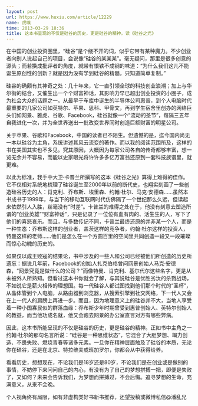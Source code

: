 ```yaml
---
layout: post
url: https://www.huxiu.com/article/12229
name: 虎嗅
time: 2013-03-29 18:36
title: 这本书呈现的不仅是硅谷的历史，更是硅谷的精神。读《硅谷之光》
---
```

在中国的创业投资圈里，“硅谷”是个绕不开的词，似乎它带有某种魔力。不少创业者向别人说起自己的项目，会说像“硅谷的某某某”。毫无疑问，那里是很多创意的源头；而若换成批评者的角度，就带有恨铁不成钢的味道：“为什么我们这儿不能诞生原创性的创新？就是因为没有学到硅谷的精髓，只知道简单复制。”

硅谷的确颇有其神奇之处：几十年来，它一直引领全球的科技创业浪潮；加上与华尔街的结合，又催生出一个个财富神话，其影响力早已超出创业投资的小圈子，成为社会大众的话题之一。从最早于车库中诞生的半导体公司惠普，到个人电脑时代最重要的几家公司如英特尔、苹果、思科、甲骨文，再到学生宿舍里创办的网络巨头们如网景、雅虎、谷歌、Facebook，硅谷就像一个“流动的圣节”，每隔三五年自我进化一次，并为全世界送出一批改变世界同时创造巨额财富的明星公司。

关于苹果、谷歌和Facebook，中国的读者已不陌生。但遗憾的是，迄今国内尚无一本以硅谷为主角，系统讲述其风云流变的著作。而以我的阅读范围所及，这样的书在美国其实也不多见。究其原因，大概因为每家公司各自的传奇都够丰富，想一览无余并不容易，而能以史家眼光将许许多多亿万富翁还原到一套科技族谱里，就更难。

以此为标准，我手中大卫·卡普兰所撰写的这本《硅谷之光》算得上难得的佳作。它不仅相对系统地梳理了硅谷诞生至2000年以前的断代史，也翔实刻画了一些创造硅谷历史的人：肖克利、乔布斯、埃里森、约翰·杜尔、马克·安德森……虽然本书成书于1999年，与当下的移动互联网时代仿佛隔了一个世纪那么久远，但读起来依然引人入胜，丝毫没有“时差”。卡普兰的难得之处在于，他没有刻意去塑造所谓的“创业英雄”“财富神话”，只是记录了一位位有血有肉的、活生生的人，写下了他们的喜怒哀乐。而且，与多数传记不同，卡普兰最终还原的并非某一个人，而是一种生态：乔布斯这样的创业者，盖茨这样的竞争者，约翰·杜尔这样的投资人，特曼这样的老师……他们是怎么在一个方圆百里的空间里共同创造一段又一段璀璨而惊心动魄的历史的。

如果仅以成王败寇的结果论，书中涉及的一些人和公司已经被他们所创造的历史所遗忘：据说几年前，Facebook的创始人扎克伯格曾问网景创始人马克·安德森，“网景究竟是做什么的公司？”而像特曼、肖克利、基尔代尔这些名字，更是从未被外人所熟知。但看过这本书你就会了解，与其说硅谷是优胜劣汰的杀戮战场，不如说它是薪火相传的理想国。每一代硅谷人都试图找到他们那个时代的“圣杯”，从晶体管到个人电脑，从路由器到浏览器，从搜索引擎到社交网络，下一代人又会在上一代人的肩膀上再进一步。而且，因为地理意义上的硅谷并不大，当地人享受着一种小国寡民似的群落血缘：乔布斯少年时期曾受到惠普创始人、英特尔创始人的教益，而当他功成名就，他又会跑去网景的办公室直言对方有哪些弊病。

因此，这本书所能呈现的不仅是硅谷的历史，更是硅谷的精神。正如书中主角之一约翰·杜尔的那句名言所说：“硅谷是一种思维状态”，它混合了大胆梦想、竭力创造、不畏失败、燃烧青春等诸多元素。一旦你在精神层面触及了硅谷的本质，无论你在硅谷，还是在北京、特拉维夫或班加罗尔，你都会从中获得给养。

看看历史，想想现在，不论我们是18岁还是80岁，不论我们是在创业或是做别的事情，不妨停下来问问自己的内心，有没有为了自己的梦想拼搏一把，即便是失败了，又如何？未来会告诉我们，为梦想而拼搏过，不会后悔。追寻梦想的生命，充满意义，从来不会晚。

个人视角终有局限，如有非虚构类好书新书推荐，还望投稿或微博私信@潘乱兄

